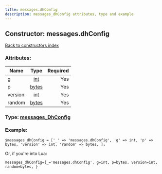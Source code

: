 ```yaml
---
title: messages.dhConfig
description: messages_dhConfig attributes, type and example
---
```

## Constructor: messages.dhConfig  
[Back to constructors index](index.md)



### Attributes:

| Name     |    Type       | Required |
|----------|:-------------:|---------:|
|g|[int](../types/int.md) | Yes|
|p|[bytes](../types/bytes.md) | Yes|
|version|[int](../types/int.md) | Yes|
|random|[bytes](../types/bytes.md) | Yes|



### Type: [messages\_DhConfig](../types/messages_DhConfig.md)


### Example:

```
$messages_dhConfig = ['_' => 'messages.dhConfig', 'g' => int, 'p' => bytes, 'version' => int, 'random' => bytes, ];
```  

Or, if you're into Lua:  


```
messages_dhConfig={_='messages.dhConfig', g=int, p=bytes, version=int, random=bytes, }

```


